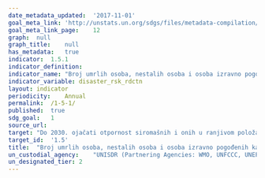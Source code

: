 ```yaml
---
date_metadata_updated:	'2017-11-01'
goal_meta_link:	'http://unstats.un.org/sdgs/files/metadata-compilation/Metadata-Goal-1.pdf'
goal_meta_link_page:	12
graph:	null
graph_title:	null
has_metadata:	true
indicator:	1.5.1
indicator_definition:	
indicator_name:	"Broj umrlih osoba, nestalih osoba i osoba izravno pogođenih katastrofama na 100 000 stanovnika"
indicator_variable:	disaster_rsk_rdctn
layout:	indicator
periodicity:	Annual
permalink:	/1-5-1/
published:	true
sdg_goal:	1
source_url:	
target:	"Do 2030. ojačati otpornost siromašnih i onih u ranjivom položaju te smanjiti njihovu izloženost i ranjivost u ekstremnim događajima povezanima s klimom i drugim gospodarskim, društvenim, ekološkim šokovima i kаtаstrofаma"
target_id:	'1.5'
title:	"Broj umrlih osoba, nestalih osoba i osoba izravno pogođenih katastrofama na 100 000 stanovnika"
un_custodial_agency:	"UNISDR (Partnering Agencies: WMO, UNFCCC, UNEP)"
un_designated_tier:	2
---
```

